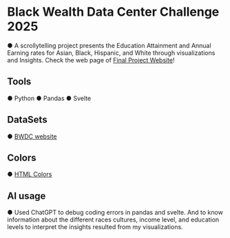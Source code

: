 # Black Wealth Data Center Challenge 2025

● A scrollytelling project presents the Education Attainment and Annual Earning rates for Asian, Black, Hispanic, and White through visualizations and Insights.
Check the web page of [Final Project Website](https://mennahassan8.github.io/BWDC/)!
## Tools
● Python
● Pandas
● Svelte

## DataSets
● [BWDC website](https://blackwealthdata.org/)

## Colors
● [HTML Colors](https://htmlcolorcodes.com/)

## AI usage
● Used ChatGPT to debug coding errors in pandas and svelte. And to know information about the different races cultures, income level, and education levels to interpret the insights resulted from my visualizations.

